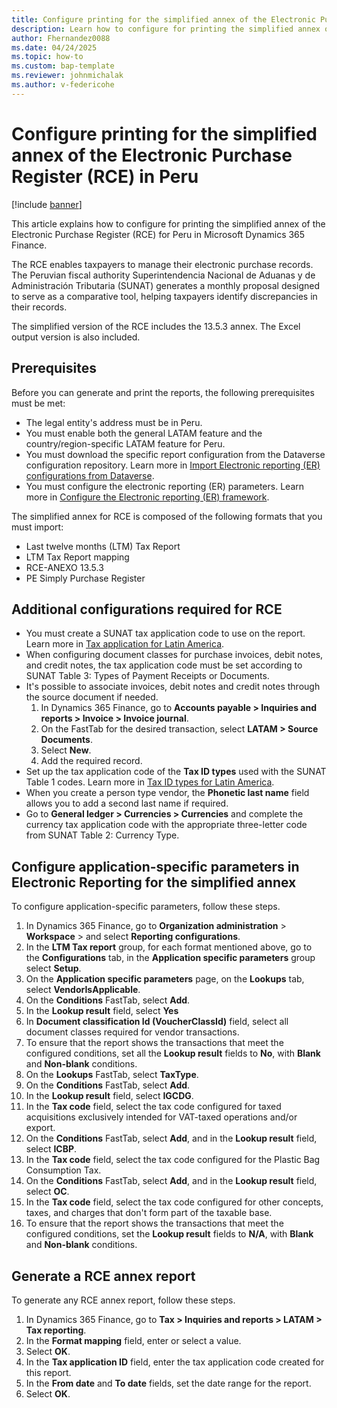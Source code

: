```yaml
---
title: Configure printing for the simplified annex of the Electronic Purchase Register (RCE) for Peru
description: Learn how to configure for printing the simplified annex of the Electronic Purchase Register (RCE) for Peru in Microsoft Dynamics 365 Finance.
author: Fhernandez0088
ms.date: 04/24/2025
ms.topic: how-to
ms.custom: bap-template
ms.reviewer: johnmichalak
ms.author: v-federicohe
---
```

# Configure printing for the simplified annex of the Electronic Purchase Register (RCE) in Peru

[!include [banner](../../includes/banner.md)]

This article explains how to configure for printing the simplified annex of the Electronic Purchase Register (RCE) for Peru in Microsoft Dynamics 365 Finance.

The RCE enables taxpayers to manage their electronic purchase records. The Peruvian fiscal authority Superintendencia Nacional de Aduanas y de Administración Tributaria (SUNAT) generates a monthly proposal designed to serve as a comparative tool, helping taxpayers identify discrepancies in their records.

The simplified version of the RCE includes the 13.5.3 annex. The Excel output version is also included.

## Prerequisites

Before you can generate and print the reports, the following prerequisites must be met:
- The legal entity's address must be in Peru.
- You must enable both the general LATAM feature and the country/region-specific LATAM feature for Peru.
- You must download the specific report configuration from the Dataverse configuration repository. Learn more in [Import Electronic reporting (ER) configurations from Dataverse](https://learn.microsoft.com/dynamics365/finance/localizations/global/workspace/gsw-import-er-config-dataverse).
- You must configure the electronic reporting (ER) parameters. Learn more in [Configure the Electronic reporting (ER) framework](../../../fin-ops-core/dev-itpro/analytics/electronic-reporting-er-configure-parameters.md).

The simplified annex for RCE is composed of the following formats that you must import:
- Last twelve months (LTM) Tax Report
- LTM Tax Report mapping
- RCE-ANEXO 13.5.3
- PE Simply Purchase Register

## Additional configurations required for RCE

- You must create a SUNAT tax application code to use on the report. Learn more in [Tax application for Latin America](../ltm-core-tax-application.md).
- When configuring document classes for purchase invoices, debit notes, and credit notes, the tax application code must be set according to SUNAT Table 3: Types of Payment Receipts or Documents.
- It's possible to associate invoices, debit notes and credit notes through the source document if needed.
    1. In Dynamics 365 Finance, go to **Accounts payable \> Inquiries and reports \> Invoice \> Invoice journal**.
    1. On the FastTab for the desired transaction, select **LATAM \> Source Documents**.
    1. Select **New**.
    1. Add the required record.
- Set up the tax application code of the **Tax ID types** used with the SUNAT Table 1 codes. Learn more in [Tax ID types for Latin America](https://learn.microsoft.com/dynamics365/finance/localizations/iberoamerica/ltm-core-tax-id-type).
- When you create a person type vendor, the **Phonetic last name** field allows you to add a second last name if required.
- Go to **General ledger \> Currencies \> Currencies** and complete the currency tax application code with the appropriate three-letter code from SUNAT Table 2: Currency Type.

## Configure application-specific parameters in Electronic Reporting for the simplified annex

To configure application-specific parameters, follow these steps.

1. In Dynamics 365 Finance, go to **Organization administration** \> **Workspace** \> and select **Reporting configurations**.
1. In the **LTM Tax report** group, for each format mentioned above, go to the **Configurations** tab, in the **Application specific parameters** group select **Setup**.
1. On the **Application specific parameters** page, on the **Lookups** tab, select **VendorIsApplicable**.
1. On the **Conditions** FastTab, select **Add**.
1. In the **Lookup result** field, select **Yes**
1. In **Document classification Id (VoucherClassId)** field, select all document classes required for vendor transactions.
1. To ensure that the report shows the transactions that meet the configured conditions, set all the **Lookup result** fields to **No**, with **Blank** and **Non-blank** conditions.
1. On the **Lookups** FastTab, select **TaxType**.
1. On the **Conditions** FastTab, select **Add**.
1. In the **Lookup result** field, select **IGCDG**.
1. In the **Tax code** field, select the tax code configured for taxed acquisitions exclusively intended for VAT-taxed operations and/or export.
1. On the **Conditions** FastTab, select **Add**, and in the **Lookup result** field, select **ICBP**.
1. In the **Tax code** field, select the tax code configured for the Plastic Bag Consumption Tax.
1. On the **Conditions** FastTab, select **Add**, and in the **Lookup result** field, select **OC**.
1. In the **Tax code** field, select the tax code configured for other concepts, taxes, and charges that don't form part of the taxable base.
1. To ensure that the report shows the transactions that meet the configured conditions, set the **Lookup result** fields to **N/A**, with **Blank** and **Non-blank** conditions.

## Generate a RCE annex report

To generate any RCE annex report, follow these steps.

1. In Dynamics 365 Finance, go to **Tax \> Inquiries and reports \> LATAM \> Tax reporting**.
1. In the **Format mapping** field, enter or select a value.
1. Select **OK**.
1. In the **Tax application ID** field, enter the tax application code created for this report.
1. In the **From date** and **To date** fields, set the date range for the report.
1. Select **OK**.

